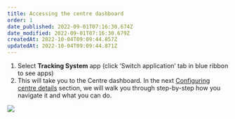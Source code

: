 ```yaml
---
title: Accessing the centre dashboard
order: 1
date_published: 2022-09-01T07:16:30.674Z
date_modified: 2022-09-01T07:16:30.679Z
createdAt: 2022-10-04T09:09:44.857Z
updatedAt: 2022-10-04T09:09:44.871Z
---
```

1. Select **Tracking System** app (click ‘Switch application’ tab in blue ribbon to see apps)​
2. This will take you to the Centre dashboard. In the next [Configuring centre details](configuring-centre-details) section, we will walk you through step-by-step how you navigate it and what you can do.

![](/img/ad-2-01-Dashboard.jpg)